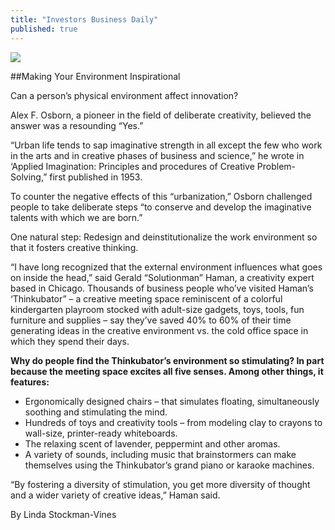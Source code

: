 ```yaml
---
title: "Investors Business Daily"
published: true
---
```

![](http://thinkubators.com/wp-content/uploads/id-e1311614582996.jpg)

##Making Your Environment Inspirational

Can a person’s physical environment affect innovation?

Alex F. Osborn, a pioneer in the field of deliberate creativity, believed the answer was a resounding “Yes.”

“Urban life tends to sap imaginative strength in all except the few who work in the arts and in creative phases of business and science,” he wrote in ‘Applied Imagination: Principles and procedures of Creative Problem-Solving,” first published in 1953.

To counter the negative effects of this “urbanization,” Osborn challenged people to take deliberate steps “to conserve and develop the imaginative talents with which we are born.”

One natural step: Redesign and deinstitutionalize the work environment so that it fosters creative thinking.

“I have long recognized that the external environment influences what goes on inside the head,” said Gerald “Solutionman” Haman, a creativity expert based in Chicago. Thousands of business people who’ve visited Haman’s ‘Thinkubator” – a creative meeting space reminiscent of a colorful kindergarten playroom stocked with adult-size gadgets, toys, tools, fun furniture and supplies – say they’ve saved 40% to 60% of their time generating ideas in the creative environment vs. the cold office space in which they spend their days.

__Why do people find the Thinkubator’s environment so stimulating? In part because the meeting space excites all five senses. Among other things, it features:__

* Ergonomically designed chairs – that simulates floating, simultaneously soothing and stimulating the mind.
* Hundreds of toys and creativity tools – from modeling clay to crayons to wall-size, printer-ready whiteboards.
* The relaxing scent of lavender, peppermint and other aromas.
* A variety of sounds, including music that brainstormers can make themselves using the Thinkubator’s grand piano or karaoke machines.

“By fostering a diversity of stimulation, you get more diversity of thought and a wider variety of creative ideas,” Haman said.


By Linda Stockman-Vines